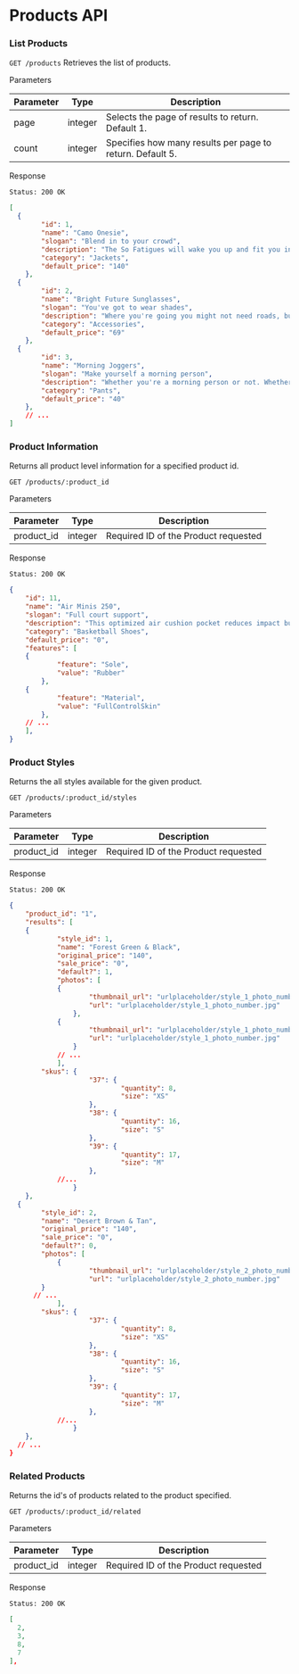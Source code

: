 # Products API
### List Products

`GET /products`
Retrieves the list of products.

Parameters

| Parameter | Type    | Description                                               |
| --------- | ------- | --------------------------------------------------------- |
| page      | integer | Selects the page of results to return.  Default 1.        |
| count     | integer | Specifies how many results per page to return. Default 5. |

Response

`Status: 200 OK `

```json
[
  {
		"id": 1,
		"name": "Camo Onesie",
		"slogan": "Blend in to your crowd",
		"description": "The So Fatigues will wake you up and fit you in. This high energy camo will have you blending in to even the wildest surroundings.",
		"category": "Jackets",
		"default_price": "140"
	},
  {
		"id": 2,
		"name": "Bright Future Sunglasses",
		"slogan": "You've got to wear shades",
		"description": "Where you're going you might not need roads, but you definitely need some shades. Give those baby blues a rest and let the future shine bright on these timeless lenses.",
		"category": "Accessories",
		"default_price": "69"
	},
  {
		"id": 3,
		"name": "Morning Joggers",
		"slogan": "Make yourself a morning person",
		"description": "Whether you're a morning person or not. Whether you're gym bound or not. Everyone looks good in joggers.",
		"category": "Pants",
		"default_price": "40"
	},
	// ...
]
```



### Product Information

Returns all product level information for a specified product id.

`GET /products/:product_id`

Parameters

| Parameter  | Type    | Description                          |
| ---------- | ------- | ------------------------------------ |
| product_id | integer | Required ID of the Product requested |

Response

`Status: 200 OK `

```json
{
	"id": 11,
	"name": "Air Minis 250",
	"slogan": "Full court support",
	"description": "This optimized air cushion pocket reduces impact but keeps a perfect balance underfoot.",
	"category": "Basketball Shoes",
	"default_price": "0",
	"features": [
  	{
			"feature": "Sole",
			"value": "Rubber"
		},
  	{
			"feature": "Material",
			"value": "FullControlSkin"
		},
  	// ...
	],
}
```



### Product Styles

Returns the all styles available for the given product.

`GET /products/:product_id/styles`

Parameters

| Parameter  | Type    | Description                          |
| ---------- | ------- | ------------------------------------ |
| product_id | integer | Required ID of the Product requested |

Response

`Status: 200 OK `

```json
{
	"product_id": "1",
	"results": [
  	{
			"style_id": 1,
			"name": "Forest Green & Black",
			"original_price": "140",
			"sale_price": "0",
			"default?": 1,
			"photos": [
  			{
					"thumbnail_url": "urlplaceholder/style_1_photo_number_thumbnail.jpg",
					"url": "urlplaceholder/style_1_photo_number.jpg"
				},
  			{
					"thumbnail_url": "urlplaceholder/style_1_photo_number_thumbnail.jpg",
					"url": "urlplaceholder/style_1_photo_number.jpg"
				}
  			// ...
			],
		"skus": {
                	"37": {
                    		"quantity": 8,
                    		"size": "XS"
                	},
                	"38": {
                    		"quantity": 16,
                    		"size": "S"
                	},
                	"39": {
                    		"quantity": 17,
                    		"size": "M"
                	},
			//...
            	}
	},
  {
		"style_id": 2,
		"name": "Desert Brown & Tan",
		"original_price": "140",
		"sale_price": "0",
		"default?": 0,
		"photos": [
  			{
					"thumbnail_url": "urlplaceholder/style_2_photo_number_thumbnail.jpg",
					"url": "urlplaceholder/style_2_photo_number.jpg"
        }
      // ...
			],
		"skus": {
                	"37": {
                    		"quantity": 8,
                    		"size": "XS"
                	},
                	"38": {
                    		"quantity": 16,
                    		"size": "S"
                	},
                	"39": {
                    		"quantity": 17,
                    		"size": "M"
                	},
			//...
            	}
	},
  // ...
}
```



### Related Products

Returns the id's of products related to the product specified.

`GET /products/:product_id/related`

Parameters

| Parameter  | Type    | Description                          |
| ---------- | ------- | ------------------------------------ |
| product_id | integer | Required ID of the Product requested |

Response

`Status: 200 OK `

```json
[
  2,
  3,
  8,
  7
],
```
